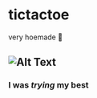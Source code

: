 # tictactoe
very hoemade :pray:
##  ![Alt Text](https://i.makeagif.com/media/7-06-2015/YuYNEI.gif)
### **I was _trying_ my best**
